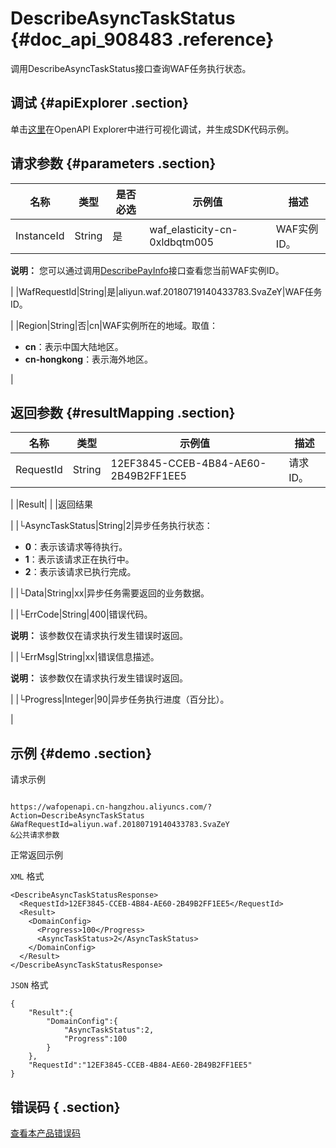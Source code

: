 # DescribeAsyncTaskStatus {#doc_api_908483 .reference}

调用DescribeAsyncTaskStatus接口查询WAF任务执行状态。

## 调试 {#apiExplorer .section}

单击[这里](https://api.aliyun.com/#product=waf-openapi&api=DescribeAsyncTaskStatus)在OpenAPI Explorer中进行可视化调试，并生成SDK代码示例。

## 请求参数 {#parameters .section}

|名称|类型|是否必选|示例值|描述|
|--|--|----|---|--|
|InstanceId|String|是|waf\_elasticity-cn-0xldbqtm005|WAF实例ID。

 **说明：** 您可以通过调用[DescribePayInfo](~~86651~~)接口查看您当前WAF实例ID。

 |
|WafRequestId|String|是|aliyun.waf.20180719140433783.SvaZeY|WAF任务ID。

 |
|Region|String|否|cn|WAF实例所在的地域。取值：

 -   **cn**：表示中国大陆地区。
-   **cn-hongkong**：表示海外地区。

 |

## 返回参数 {#resultMapping .section}

|名称|类型|示例值|描述|
|--|--|---|--|
|RequestId|String|12EF3845-CCEB-4B84-AE60-2B49B2FF1EE5|请求ID。

 |
|Result| | |返回结果

 |
|└AsyncTaskStatus|String|2|异步任务执行状态：

 -   **0**：表示该请求等待执行。
-   **1**：表示该请求正在执行中。
-   **2**：表示该请求已执行完成。

 |
|└Data|String|xx|异步任务需要返回的业务数据。

 |
|└ErrCode|String|400|错误代码。

 **说明：** 该参数仅在请求执行发生错误时返回。

 |
|└ErrMsg|String|xx|错误信息描述。

 **说明：** 该参数仅在请求执行发生错误时返回。

 |
|└Progress|Integer|90|异步任务执行进度（百分比）。

 |

## 示例 {#demo .section}

请求示例

``` {#request_demo}

https://wafopenapi.cn-hangzhou.aliyuncs.com/?Action=DescribeAsyncTaskStatus
&WafRequestId=aliyun.waf.20180719140433783.SvaZeY
&公共请求参数

```

正常返回示例

`XML` 格式

``` {#xml_return_success_demo}
<DescribeAsyncTaskStatusResponse>
  <RequestId>12EF3845-CCEB-4B84-AE60-2B49B2FF1EE5</RequestId>
  <Result>
    <DomainConfig>
      <Progress>100</Progress>
      <AsyncTaskStatus>2</AsyncTaskStatus>
    </DomainConfig>
  </Result>
</DescribeAsyncTaskStatusResponse>

```

`JSON` 格式

``` {#json_return_success_demo}
{
	"Result":{
		"DomainConfig":{
			"AsyncTaskStatus":2,
			"Progress":100
		}
	},
	"RequestId":"12EF3845-CCEB-4B84-AE60-2B49B2FF1EE5"
}
```

## 错误码 { .section}

[查看本产品错误码](https://error-center.aliyun.com/status/product/waf-openapi)

